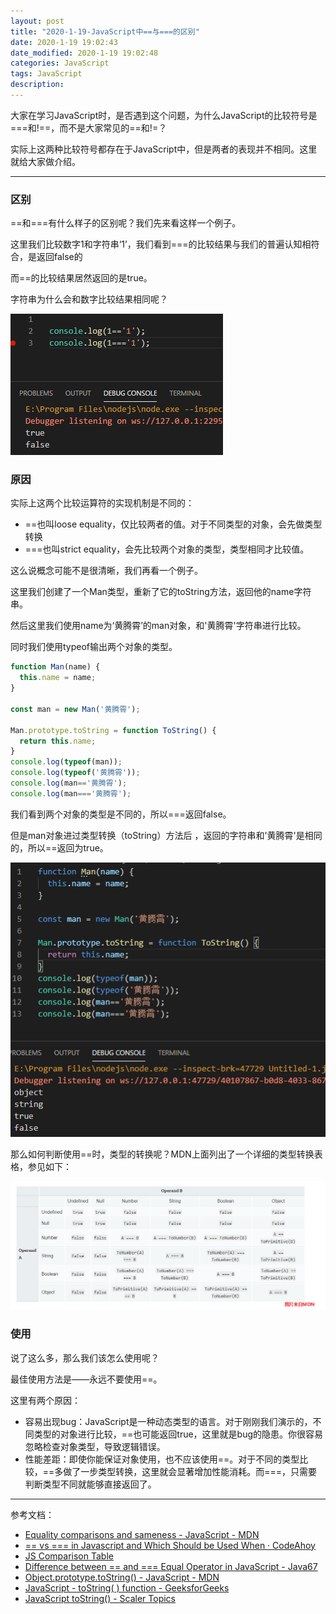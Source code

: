 ```yaml
---
layout: post
title: "2020-1-19-JavaScript中==与===的区别"
date: 2020-1-19 19:02:43
date_modified: 2020-1-19 19:02:48
categories: JavaScript
tags: JavaScript
description:
---
```


大家在学习JavaScript时，是否遇到这个问题，为什么JavaScript的比较符号是===和!==，而不是大家常见的==和!=？

实际上这两种比较符号都存在于JavaScript中，但是两者的表现并不相同。这里就给大家做介绍。

-----

### 区别

==和===有什么样子的区别呢？我们先来看这样一个例子。

这里我们比较数字1和字符串‘1’，我们看到===的比较结果与我们的普遍认知相符合，是返回false的

而==的比较结果居然返回的是true。

字符串为什么会和数字比较结果相同呢？

![image-20200119191201380](../media/image-20200119191201380.png)

### 原因

实际上这两个比较运算符的实现机制是不同的：

- ==也叫loose equality，仅比较两者的值。对于不同类型的对象，会先做类型转换
- ===也叫strict equality，会先比较两个对象的类型，类型相同才比较值。

这么说概念可能不是很清晰，我们再看一个例子。

这里我们创建了一个Man类型，重新了它的toString方法，返回他的name字符串。

然后这里我们使用name为‘黄腾霄’的man对象，和'黄腾霄'字符串进行比较。

同时我们使用typeof输出两个对象的类型。

```javascript
function Man(name) {
  this.name = name;
}

const man = new Man('黄腾霄');

Man.prototype.toString = function ToString() {
  return this.name;
}
console.log(typeof(man));
console.log(typeof('黄腾霄'));
console.log(man=='黄腾霄');
console.log(man==='黄腾霄');
```

我们看到两个对象的类型是不同的，所以===返回false。

但是man对象进过类型转换（toString）方法后 ，返回的字符串和'黄腾霄'是相同的，所以==返回为true。

![image-20200119191111661](../media/image-20200119191111661.png)

那么如何判断使用==时，类型的转换呢？MDN上面列出了一个详细的类型转换表格，参见如下：

![image-20200119190850464](../media/image-20200119190850464.png)

### 使用

说了这么多，那么我们该怎么使用呢？

最佳使用方法是——永远不要使用==。

这里有两个原因：

- 容易出现bug：JavaScript是一种动态类型的语言。对于刚刚我们演示的，不同类型的对象进行比较，==也可能返回true，这里就是bug的隐患。你很容易忽略检查对象类型，导致逻辑错误。
- 性能差距：即使你能保证对象使用，也不应该使用==。对于不同的类型比较，==多做了一步类型转换，这里就会显著增加性能消耗。而===，只需要判断类型不同就能够直接返回了。



---

参考文档：

-  [Equality comparisons and sameness - JavaScript - MDN](https://developer.mozilla.org/en-US/docs/Web/JavaScript/Equality_comparisons_and_sameness)
-  [== vs === in Javascript and Which Should be Used When · CodeAhoy](https://codeahoy.com/javascript/2019/10/12/==-vs-===-in-javascript/)
-  [JS Comparison Table](https://dorey.github.io/JavaScript-Equality-Table/)
-  [Difference between == and === Equal Operator in JavaScript - Java67](https://www.java67.com/2013/07/difference-between-equality-strict-vs-operator-in-JavaScript-Interview-Question.html)
-  [Object.prototype.toString() - JavaScript - MDN](https://developer.mozilla.org/en-US/docs/Web/JavaScript/Reference/Global_Objects/Object/toString)
-  [JavaScript - toString( ) function - GeeksforGeeks](https://www.geeksforgeeks.org/javascript-tostring-function/)
-  [JavaScript toString() - Scaler Topics](https://www.scaler.com/topics/tostring-in-javascript/)


